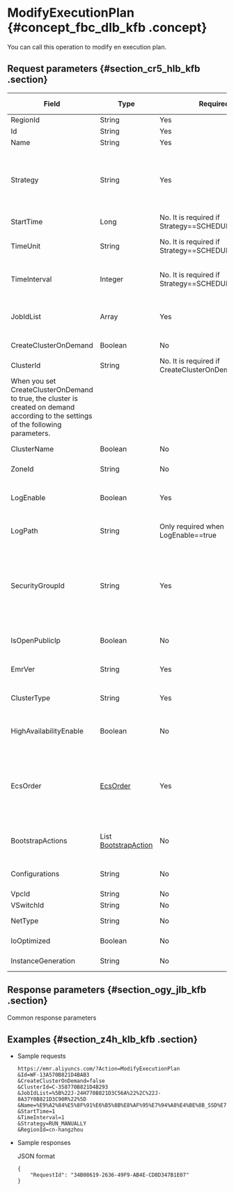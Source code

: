 # ModifyExecutionPlan {#concept_fbc_dlb_kfb .concept}

You can call this operation to modify en execution plan.

## Request parameters {#section_cr5_hlb_kfb .section}

|Field|Type|Required|Default value|Description|
|-----|----|--------|-------------|-----------|
|RegionId|String|Yes|None|The ID of the region.|
|Id|String|Yes|None|The ID of the execution plan.|
|Name|String|Yes|None|The name of the execution plan.|
|Strategy|String|Yes|None|The running policy of the execution plan. RUN\_MANUALLY: Manual execution. The execution plan runs only when triggered by users. SCHEDULE: Periodic scheduling. The execution plan runs based on the set interval.|
|StartTime|Long|No. It is required if Strategy==SCHEDULE.|None|The time when periodic scheduling takes effect.|
|TimeUnit|String|No. It is required if Strategy==SCHEDULE.|None|The time interval for periodic scheduling. DAY: The unit is the day. HOUR: The unit is the hour.|
|TimeInterval|Integer|No. It is required if Strategy==SCHEDULE.|None|The time interval. If the unit is the day, set the value to 1. If the unit is the hour, set the value to a number in the range from 1 to 23.|
|JobIdList|Array|Yes|None|The array of the job IDs. For example, \[“J-24H770B821D3C56A”,”J-8A37Y0B821D3C90R”\]|
|CreateClusterOnDemand|Boolean|No|false|Specifies whether to create a cluster on demand dynamically.|
|ClusterId|String|No. It is required if CreateClusterOnDemand==false.|None|The ID of the existing cluster.|
|When you set CreateClusterOnDemand to true, the cluster is created on demand according to the settings of the following parameters.| | | | |
|ClusterName|Boolean|No|None|The name of the newly created cluster.|
|ZoneId|String|No|None|The zone location ID. For example, cn-hangzhou-b.|
|LogEnable|Boolean|Yes|None|Specifies whether to enable or disable storing logs. Make sure you have activated [OSS](https://www.aliyun.com/product/oss/) before using this function.|
|LogPath|String|Only required when LogEnable==true|None|The location of the log that is stored in OSS. The format is: oss://bucketname/dir|
|SecurityGroupId|String|Yes|None|The ID of a security group. You can create a security group in the ECS console and use it. Note: If you are using an existing security group, the default security group policy is applied to this security group. Only port 22 is open at the inbound and all ports are open at the outbound.|
|IsOpenPublicIp|Boolean|No|true|Specifies whether to enable a public network IP address. The default bandwidth is 8 MB.|
|EmrVer|String|Yes|None|The product version of E-MapReduce. For example: EMR-2.4.1 or EMR-3.0.1|
|ClusterType|String|Yes|None|The type of the cluster. HADOOP is supported. HBASE is not supported.|
|HighAvailabilityEnable|Boolean|No|false|Specifies whether to enable or disable high availability. If high availability is enabled, a minimum of two master nodes is required.|
|EcsOrder|[EcsOrder](EN-US_TP_18030.dita#concept_x1c_csb_kfb)|Yes|None|The machine information of the ECS instances contained by the cluster is in JSON format. For example, \[\{“nodeCount”:3, “nodeType”:”MASTER”, “instanceType”:”ecs.n1.large”, “diskType”:”CLOUD\_EFFICIENCY”, “diskCapacity”:80,diskCount”:1\}\]|
|BootstrapActions|List [BootstrapAction](EN-US_TP_18031.dita#concept_v4l_ksb_kfb)|No|None|The lists of bootstrap actions. The maximum number is 16. If the maximum is exceeded, only the first 16 lists are retained.|
|Configurations|String|No|None|The OSS file path. For the contents of this file, see the user manual.|
|VpcId|String|No|None|VPC ID|
|VSwitchId|String|No|None|The ID of the VSwitch.|
|NetType|String|No|None|Valid values: classic and vpc. Default value: classic.|
|IoOptimized|Boolean|No|true|Indicates whether to enable IO optimization.|
|InstanceGeneration|String|No|No|The generation of ECS instances. Set the value to ecs-1 or ecs-2.|

## Response parameters {#section_ogy_jlb_kfb .section}

Common response parameters

## Examples {#section_z4h_klb_kfb .section}

-   Sample requests

    ``` {#codeblock_un9_5wr_sh5}
    https://emr.aliyuncs.com/?Action=ModifyExecutionPlan
    &Id=WF-13A570B821D4BAB3
    &CreateClusterOnDemand=false
    &ClusterId=C-358770B821D4B293
    &JobIdList=%5B%22J-24H770B821D3C56A%22%2C%22J-8A37Y0B821D3C90R%22%5D
    &Name=%E9%A2%84%E5%8F%91%E6%B5%8B%E8%AF%95%E7%94%A8%E4%BE%8B_SSD%E7%9B%98HDFS%E5%86%99
    &StartTime=1
    &TimeInterval=1
    &Strategy=RUN_MANUALLY
    &RegionId=cn-hangzhou
    ```

-   Sample responses

    JSON format

    ``` {#codeblock_xzz_f6p_sss}
    {
        "RequestId": "34B08619-2636-49F9-AB4E-CD8D347B1E07"
    }
    ```


